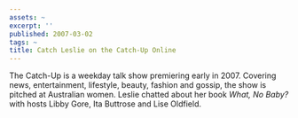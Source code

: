 ```yaml
---
assets: ~
excerpt: ''
published: 2007-03-02
tags: ~
title: Catch Leslie on the Catch-Up Online
---
```

The Catch-Up is a weekday talk show premiering early in 2007. Covering
news, entertainment, lifestyle, beauty, fashion and gossip, the show is
pitched at Australian women. Leslie chatted about her book *What, No
Baby?* with hosts Libby Gore, Ita Buttrose and Lise Oldfield.